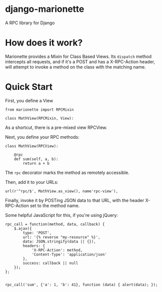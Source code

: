 django-marionette
=================

A RPC library for Django

How does it work?
=================

Marionette provides a Mixin for Class Based Views.  Its ``dispatch`` method
intercepts all requests, and if it's a POST and has a X-RPC-Action header, will
attempt to invoke a method on the class with the matching name.

Quick Start
===========

First, you define a View

    from marionette import RPCMixin

    class MathView(RPCMixin, View):

As a shortcut, there is a pre-mixed view RPCView.


Next, you define your RPC methods:

    class MathView(RPCView):

        @rpc
        def sum(self, a, b):
            return a + b

The ``rpc`` decorator marks the method as remotely accessible.

Then, add it to your URLs:

    url(r'^rpc/$', MathView.as_view(), name'rpc-view'),

Finally, invoke it by POSTing JSON data to that URL, with the header X-RPC-Action set to the method name.

Some helpful JavaScript for this, if you're using jQuery:

    rpc_call = function(method, data, callback) {
        $.ajax({
            type: 'POST',
            url: '{% reverse "my-resource" %}',
            data: JSON.stringify(data || {}),
            headers: {
                'X-RPC-Action': method,
                'Content-Type': 'application/json'
            },
            success: callback || null
        });
    };


    rpc_call('sum', {'a': 1, 'b': 41}, function (data) { alert(data); });

